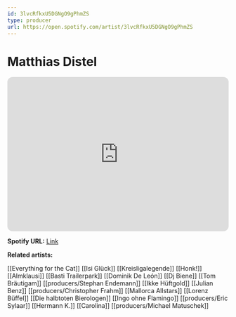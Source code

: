 ```yaml
---
id: 3lvcRfkxU5DGNgO9gPhmZS
type: producer
url: https://open.spotify.com/artist/3lvcRfkxU5DGNgO9gPhmZS
---
```

# Matthias Distel

<iframe style="border-radius:12px" src="https://open.spotify.com/embed/artist/3lvcRfkxU5DGNgO9gPhmZS" width="100%" height="352" frameBorder="0" allowfullscreen="" allow="autoplay; clipboard-write; encrypted-media; fullscreen; picture-in-picture" loading="lazy"></iframe>

**Spotify URL:** [Link](https://open.spotify.com/artist/3lvcRfkxU5DGNgO9gPhmZS)

**Related artists:**

[[Everything for the Cat]]
[[Isi Glück]]
[[Kreisligalegende]]
[[Honk!]]
[[Almklausi]]
[[Basti Trailerpark]]
[[Dominik De León]]
[[Dj Biene]]
[[Tom Bräutigam]]
[[producers/Stephan Endemann]]
[[Ikke Hüftgold]]
[[Julian Benz]]
[[producers/Christopher Frahm]]
[[Mallorca Allstars]]
[[Lorenz Büffel]]
[[Die halbtoten Bierologen]]
[[Ingo ohne Flamingo]]
[[producers/Eric Sylaar]]
[[Hermann K.]]
[[Carolina]]
[[producers/Michael Matuschek]]
